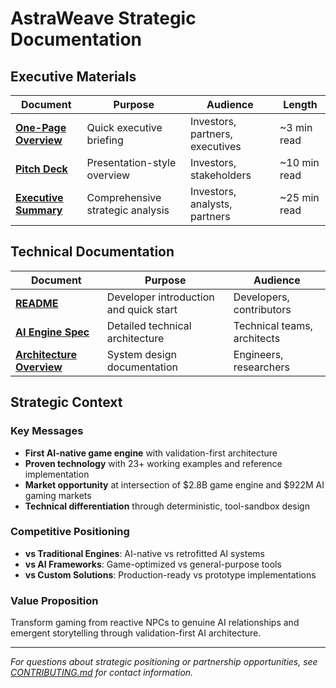 # AstraWeave Strategic Documentation

## Executive Materials

| Document | Purpose | Audience | Length |
|----------|---------|----------|--------|
| **[One-Page Overview](ONE_PAGE_OVERVIEW.md)** | Quick executive briefing | Investors, partners, executives | ~3 min read |
| **[Pitch Deck](PITCH_DECK.md)** | Presentation-style overview | Investors, stakeholders | ~10 min read |
| **[Executive Summary](EXECUTIVE_SUMMARY.md)** | Comprehensive strategic analysis | Investors, analysts, partners | ~25 min read |

## Technical Documentation

| Document | Purpose | Audience | 
|----------|---------|----------|
| **[README](README.md)** | Developer introduction and quick start | Developers, contributors |
| **[AI Engine Spec](AI%20Engine/AstraWeave.md)** | Detailed technical architecture | Technical teams, architects |
| **[Architecture Overview](docs/src/architecture/overview.md)** | System design documentation | Engineers, researchers |

## Strategic Context

### Key Messages
- **First AI-native game engine** with validation-first architecture
- **Proven technology** with 23+ working examples and reference implementation
- **Market opportunity** at intersection of $2.8B game engine and $922M AI gaming markets
- **Technical differentiation** through deterministic, tool-sandbox design

### Competitive Positioning
- **vs Traditional Engines**: AI-native vs retrofitted AI systems
- **vs AI Frameworks**: Game-optimized vs general-purpose tools  
- **vs Custom Solutions**: Production-ready vs prototype implementations

### Value Proposition
Transform gaming from reactive NPCs to genuine AI relationships and emergent storytelling through validation-first AI architecture.

---

*For questions about strategic positioning or partnership opportunities, see [CONTRIBUTING.md](CONTRIBUTING.md) for contact information.*